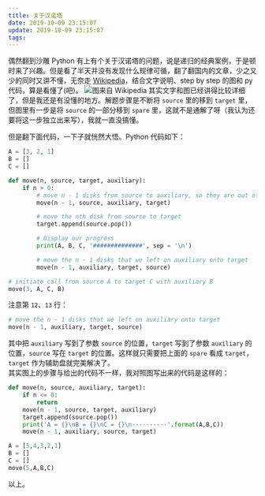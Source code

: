 ```yaml
---
title: 关于汉诺塔
date: 2019-10-09 23:15:07
update: 2019-10-09 23:15:07
tags:
---
```

偶然翻到沙雕 Python 有上有个关于汉诺塔的问题，说是递归的经典案例，于是顿时来了兴趣。但是看了半天并没有发现什么规律可循，翻了翻国内的文章，少之又少的同时又讲不懂，无奈走 [Wikipedia](https://www.wikiwand.com/en/Tower_of_Hanoi#/Recursive_soluti)，结合文字说明、step by step 的图和 py 代码，算是看懂了(吧)。
![图来自 Wikipedia](https://sheey-blog-resources.oss-cn-hangzhou.aliyuncs.com/images/Tower_of_Hanoi_recursion.png)
其实文字和图已经讲得比较详细了，但是我还是有没懂的地方。解题步骤是不断将 `source` 里的移到 `target` 里，但图里有一步是将 `source` 的一部分移到 `spare` 里，这就不是通解了呀（我认为还要将这一步独立出来写），我就一直没搞懂。  

<!--more-->

但是翻下面代码，一下子就恍然大悟。Python 代码如下：  

```python
A = [3, 2, 1]
B = []
C = []

def move(n, source, target, auxiliary):
    if n > 0:
        # move n - 1 disks from source to auxiliary, so they are out of the way
        move(n - 1, source, auxiliary, target)

        # move the nth disk from source to target
        target.append(source.pop())

        # Display our progress
        print(A, B, C, '##############', sep = '\n')

        # move the n - 1 disks that we left on auxiliary onto target
        move(n - 1, auxiliary, target, source)

# initiate call from source A to target C with auxiliary B
move(3, A, C, B)
```
注意第 `12`、`13` 行：
```python
# move the n - 1 disks that we left on auxiliary onto target
move(n - 1, auxiliary, target, source)
```
其中把 `auxiliary` 写到了参数 `source` 的位置，`target` 写到了参数 `auxiliary` 的位置，`source` 写在 `target` 的位置。这样就只需要把上面的 `spare` 看成 `target`，`target` 作为辅助盘就完美解决了。  
其实图上的步骤与给出的代码不一样，我对照图写出来的代码是这样的：
```python
def move(n, source, auxiliary, target):
    if n <= 0:
        return
    move(n - 1, source, target, auxiliary)
    target.append(source.pop())
    print('A = {}\nB = {}\nC = {}\n----------'.format(A,B,C))
    move(n - 1, auxiliary, source, target)

A = [5,4,3,2,1]
B = []
C = []
move(5,A,B,C)
```

以上。